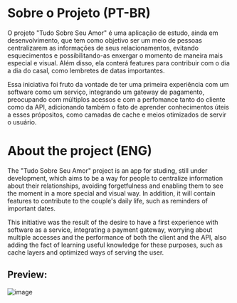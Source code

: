 # Sobre o Projeto (PT-BR)

O projeto "Tudo Sobre Seu Amor" é uma aplicação de estudo, ainda em desenvolvimento, que tem como objetivo ser um meio de pessoas centralizarem as informações de seus relacionamentos, evitando esquecimentos e possibilitando-as enxergar o momento de maneira mais especial e visual. Além disso, ela conterá features para contribuir com o dia a dia do casal, como lembretes de datas importantes.

Essa iniciativa foi fruto da vontade de ter uma primeira experiência com um software como um serviço, integrando um gateway de pagamento, preocupando com múltiplos acessos e com a perfomance tanto do cliente como da API, adicionando também o fato de aprender conhecimentos úteis a esses própositos, como camadas de cache e meios otimizados de servir o usuário.

# About the project (ENG)

The "Tudo Sobre Seu Amor" project is an app for studing, still under development, which aims to be a way for people to centralize information about their relationships, avoiding forgetfulness and enabling them to see the moment in a more special and visual way. In addition, it will contain features to contribute to the couple's daily life, such as reminders of important dates.

This initiative was the result of the desire to have a first experience with software as a service, integrating a payment gateway, worrying about multiple accesses and the performance of both the client and the API, also adding the fact of learning useful knowledge for these purposes, such as cache layers and optimized ways of serving the user.


## Preview:


![image](https://github.com/user-attachments/assets/54d7a73f-6a41-498b-a2e0-4b7555a47c5e)

